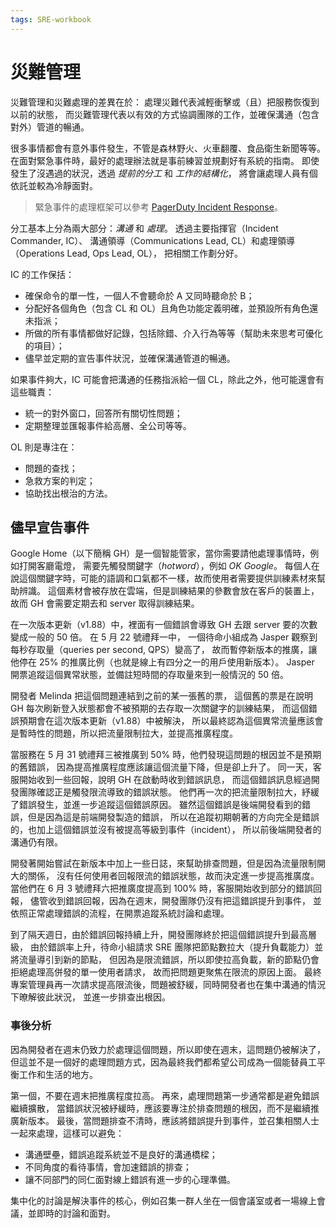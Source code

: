```yaml
---
tags: SRE-workbook
---
```


# 災難管理

災難管理和災難處理的差異在於：
處理災難代表減輕衝擊或（且）把服務恢復到以前的狀態，
而災難管理代表以有效的方式協調團隊的工作，並確保溝通（包含對外）管道的暢通。

很多事情都會有意外事件發生，不管是森林野火、火車翻覆、食品衛生新聞等等。
在面對緊急事件時，最好的處理辦法就是事前練習並規劃好有系統的指南。
即使發生了沒遇過的狀況，透過 *提前的分工* 和 *工作的結構化*，
將會讓處理人員有個依託並較為冷靜面對。

> 緊急事件的處理框架可以參考
> [PagerDuty Incident Response](https://response.pagerduty.com/)。

分工基本上分為兩大部分：*溝通* 和 *處理*。
透過主要指揮官（Incident Commander, IC）、
溝通領導（Communications Lead, CL）和處理領導（Operations Lead, Ops Lead, OL），
把相關工作劃分好。

IC 的工作保括：

-   確保命令的單一性，一個人不會聽命於 A 又同時聽命於 B；
-   分配好各個角色（包含 CL 和 OL）且角色功能定義明確，並預設所有角色還未指派；
-   所做的所有事情都做好記錄，包括除錯、介入行為等等（幫助未來思考可優化的項目）；
-   儘早並定期的宣告事件狀況，並確保溝通管道的暢通。

如果事件夠大，IC 可能會把溝通的任務指派給一個 CL，除此之外，他可能還會有這些職責：

-   統一的對外窗口，回答所有關切性問題；
-   定期整理並匯報事件給高層、全公司等等。

OL 則是專注在：

-   問題的查找；
-   急救方案的判定；
-   協助找出根治的方法。

## 儘早宣告事件

Google Home（以下簡稱 GH）是一個智能管家，當你需要請他處理事情時，例如打開客廳電燈，
需要先觸發關鍵字（*hotword*），例如 *OK Google*。
每個人在說這個關鍵字時，可能的語調和口氣都不一樣，故而使用者需要提供訓練素材來幫助辨識。
這個素材會被存放在雲端，但是訓練結果的參數會放在客戶的裝置上，
故而 GH 會需要定期去和 server 取得訓練結果。

在一次版本更新（v1.88）中，裡面有一個錯誤會導致 GH 去跟 server 要的次數變成一般的 50 倍。
在 5 月 22 號禮拜一中，
一個待命小組成為 Jasper 觀察到每秒存取量（queries per second, QPS）變高了，
故而暫停新版本的推廣，讓他停在 25% 的推廣比例（也就是線上有四分之一的用戶使用新版本）。
Jasper 開票追蹤這個異常狀態，並備註短時間的存取量來到一般情況的 50 倍。

開發者 Melinda 把這個問題連結到之前的某一張舊的票，
這個舊的票是在說明 GH 每次刷新登入狀態都會不被預期的去存取一次關鍵字的訓練結果，
而這個錯誤預期會在這次版本更新（v1.88）中被解決，
所以最終認為這個異常流量應該會是暫時性的問題，所以把流量限制拉大，並提高推廣程度。

當服務在 5 月 31 號禮拜三被推廣到 50% 時，他們發現這問題的根因並不是預期的舊錯誤，
因為提高推廣程度應該讓這個流量下降，但是卻上升了。
同一天，客服開始收到一些回報，說明 GH 在啟動時收到錯誤訊息，
而這個錯誤訊息經過開發團隊確認正是觸發限流導致的錯誤狀態。
他們再一次的把流量限制拉大，紓緩了錯誤發生，並進一步追蹤這個錯誤原因。
雖然這個錯誤是後端開發看到的錯誤，但是因為這是前端開發製造的錯誤，
所以在追蹤初期朝著的方向完全是錯誤的，也加上這個錯誤並沒有被提高等級到事件（incident），
所以前後端開發者的溝通仍有限。

開發著開始嘗試在新版本中加上一些日誌，來幫助排查問題，但是因為流量限制開大的關係，
沒有任何使用者回報限流的錯誤狀態，故而決定進一步提高推廣度。
當他們在 6 月 3 號禮拜六把推廣度提高到 100% 時，客服開始收到部分的錯誤回報，
儘管收到錯誤回報，因為在週末，開發團隊仍沒有把這錯誤提升到事件，
並依照正常處理錯誤的流程，在開票追蹤系統討論和處理。

到了隔天週日，由於錯誤回報持續上升，開發團隊終於把這個錯誤提升到最高層級，
由於錯誤率上升，待命小組請求 SRE 團隊把節點數拉大（提升負載能力）並將流量導引到新的節點，
但因為是限流錯誤，所以即使拉高負載，新的節點仍會拒絕處理高併發的單一使用者請求，
故而把問題更聚焦在限流的原因上面。
最終專案管理員再一次請求提高限流後，問題被舒緩，同時開發者也在集中溝通的情況下暸解彼此狀況，
並進一步排查出根因。

### 事後分析

因為開發者在週末仍致力於處理這個問題，所以即使在週末，這問題仍被解決了，
但這並不是一個好的處理問題方式，因為最終我們都希望公司成為一個能替員工平衡工作和生活的地方。

第一個，不要在週末把推廣程度拉高。
再來，處理問題第一步通常都是避免錯誤繼續擴散，
當錯誤狀況被紓緩時，應該要專注於排查問題的根因，而不是繼續推廣新版本。
最後，當問題排查不清時，應該將錯誤提升到事件，並召集相關人士一起來處理，這樣可以避免：

-   溝通壁壘，錯誤追蹤系統並不是良好的溝通橋樑；
-   不同角度的看待事情，會加速錯誤的排查；
-   讓不同部門的同仁面對線上錯誤有進一步的心理準備。

集中化的討論是解決事件的核心，例如召集一群人坐在一個會議室或者一場線上會議，並即時的討論和面對。
